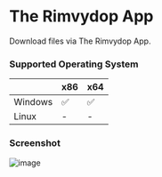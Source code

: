 # The Rimvydop App
Download files via The Rimvydop App.

### Supported Operating System
|           | x86 | x64    |
| --------- | --- | ------ |
| Windows   | ✅  | ✅    |
| Linux     | -   | -      |

### Screenshot
![image](https://github.com/SLXUniverse/TheRimvydopApp/assets/109912460/2714963e-b247-4f31-a862-f87a27fe6cc0)
